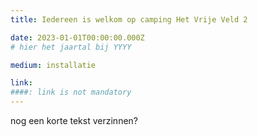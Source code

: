 ```yaml
---
title: Iedereen is welkom op camping Het Vrije Veld 2

date: 2023-01-01T00:00:00.000Z
# hier het jaartal bij YYYY

medium: installatie 

link: 
####: link is not mandatory
---
```


nog een korte tekst verzinnen?

